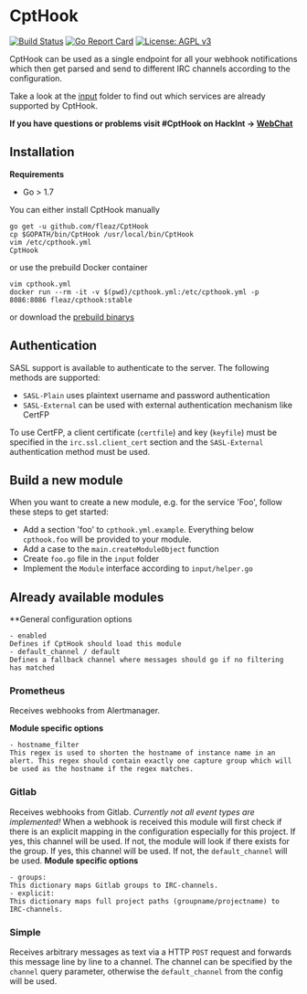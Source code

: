 # CptHook
[![Build Status](https://travis-ci.org/fleaz/CptHook.svg?branch=master)](https://travis-ci.org/fleaz/CptHook)
[![Go Report Card](https://goreportcard.com/badge/github.com/fleaz/CptHook)](https://goreportcard.com/report/github.com/fleaz/CptHook)
[![License: AGPL v3](https://img.shields.io/badge/License-AGPL%20v3-blue.svg)](https://github.com/fleaz/CptHook/blob/master/LICENSE)


CptHook can be used as a single endpoint for all your webhook notifications which then get parsed and send to different IRC channels according to the configuration.

Take a look at the [input](https://github.com/fleaz/CptHook/tree/master/input) folder to find out which services are already supported by CptHook.

**If you have questions or problems visit #CptHook on HackInt -> [WebChat]( https://webirc.hackint.org/#irc://irc.hackint.org/#CptHook)**
## Installation

**Requirements**
 * Go > 1.7

You can either install CptHook manually
```
go get -u github.com/fleaz/CptHook
cp $GOPATH/bin/CptHook /usr/local/bin/CptHook
vim /etc/cpthook.yml
CptHook
```

or use the prebuild Docker container

```
vim cpthook.yml
docker run --rm -it -v $(pwd)/cpthook.yml:/etc/cpthook.yml -p 8086:8086 fleaz/cpthook:stable
```

or download the [prebuild binarys](https://github.com/fleaz/CptHook/releases/latest)

## Authentication
SASL support is available to authenticate to the server.
The following methods are supported:
 - `SASL-Plain` uses plaintext username and password authentication
 - `SASL-External` can be used with external authentication mechanism like CertFP

To use CertFP, a client certificate (`certfile`) and key (`keyfile`) must be specified in the `irc.ssl.client_cert`
section and the `SASL-External` authentication method must be used.

## Build a new module
When you want to create a new module, e.g. for the service 'Foo', follow these steps to get started:
  - Add a section 'foo' to `cpthook.yml.example`. Everything below `cpthook.foo` will be provided to your module. 
  - Add a case to the `main.createModuleObject` function
  - Create `foo.go` file in the `input` folder
  - Implement the `Module` interface according to `input/helper.go`

## Already available modules
**General configuration options
```
- enabled
Defines if CptHook should load this module
- default_channel / default
Defines a fallback channel where messages should go if no filtering has matched
```

### Prometheus
Receives webhooks from Alertmanager.

**Module specific options**
```
- hostname_filter
This regex is used to shorten the hostname of instance name in an alert. This regex should contain exactly one capture group which will be used as the hostname if the regex matches.
```

### Gitlab
Receives webhooks from Gitlab. *Currently not all event types are implemented!*
When a webhook is received this module will first check if there is an explicit mapping in the configuration especially for this project. If yes, this channel will be used. If not, the module will look if there exists for the group. If yes, this channel will be used. If not, the `default_channel` will be used.
**Module specific options**
```
- groups:
This dictionary maps Gitlab groups to IRC-channels.
- explicit:
This dictionary maps full project paths (groupname/projectname) to IRC-channels.
```

### Simple
Receives arbitrary messages as text via a HTTP `POST` request and forwards this message line by line to a channel.
The channel can be specified by the `channel` query parameter, otherwise the `default_channel` from the config will be used.
